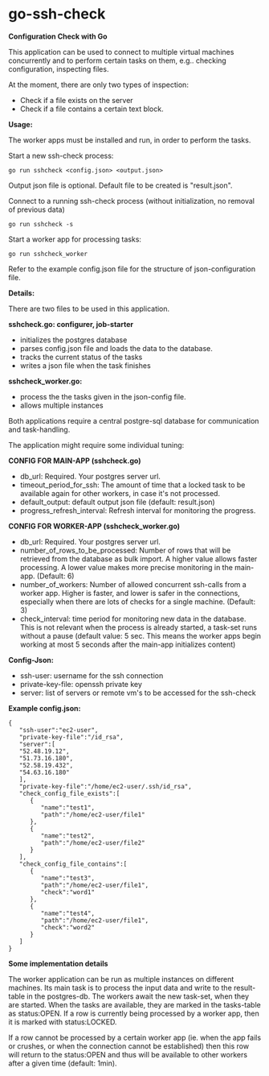 
# go-ssh-check
**Configuration Check with Go**

This application can be used to connect to multiple virtual machines concurrently and to perform certain tasks on them, e.g.. checking configuration, inspecting files.

At the moment, there are only two types of inspection:
- Check if a file exists on the server
- Check if a file contains a certain text block.

**Usage:**

The worker apps must be installed and run, in order to perform the tasks.

Start a new ssh-check process:

```go run sshcheck <config.json> <output.json>```

Output json file is optional. Default file to be created is "result.json".  

Connect to a running ssh-check process (without initialization, no removal of previous data) 

```go run sshcheck -s```

Start a worker app for processing tasks: 

```go run sshcheck_worker```

Refer to the example config.json file for the structure of json-configuration file.

**Details:**

There are two files to be used in this application.

**sshcheck.go: configurer, job-starter**
- initializes the postgres database
- parses config.json file and loads the data to the database.
- tracks the current status of the tasks
- writes a json file when the task finishes

**sshcheck_worker.go:**
- process the the tasks given in the json-config file.
- allows multiple instances

Both applications require a central postgre-sql database for communication and task-handling.

The application might require some individual tuning:

**CONFIG FOR MAIN-APP (sshcheck.go)**
- db_url: Required. Your postgres server url.
- timeout_period_for_ssh: The amount of time that a locked task to be available again for other workers, in case it's not processed.  
- default_output: default output json file (default: result.json)
- progress_refresh_interval: Refresh interval for monitoring the progress.

**CONFIG FOR WORKER-APP (sshcheck_worker.go)**
- db_url: Required. Your postgres server url.
- number_of_rows_to_be_processed: Number of rows that will be retrieved from the database as bulk import. A higher value allows faster processing. A lower value makes more precise monitoring in the main-app. (Default: 6)
- number_of_workers: Number of allowed concurrent ssh-calls from a worker app. Higher is faster, and lower is safer in the connections, especially when there are lots of checks for a single machine. (Default: 3)
- check_interval: time period for monitoring new data in the database. This is not relevant when the process is already started, a task-set runs without a pause (default value: 5 sec. This means the worker apps begin working at most 5 seconds after the main-app initializes content)

**Config-Json:**
- ssh-user: username for the ssh connection
- private-key-file: openssh private key
- server: list of servers or remote vm's to be accessed for the ssh-check

**Example config.json:**
```
{
   "ssh-user":"ec2-user",
   "private-key-file":"/id_rsa",
   "server":[
   "52.48.19.12",
   "51.73.16.180",
   "52.58.19.432",
   "54.63.16.180"
   ],
   "private-key-file":"/home/ec2-user/.ssh/id_rsa",
   "check_config_file_exists":[
      {
         "name":"test1",
         "path":"/home/ec2-user/file1"
      },
      {
         "name":"test2",
         "path":"/home/ec2-user/file2"
      }
   ],
   "check_config_file_contains":[
      {
         "name":"test3",
         "path":"/home/ec2-user/file1",
         "check":"word1"
      },
      {
         "name":"test4",
         "path":"/home/ec2-user/file1",
         "check":"word2"
      }
   ]
}
```


**Some implementation details**

The worker application can be run as multiple instances on different machines. Its main task is to process the input data and write to the result-table in the postgres-db. The workers await the new task-set, when they are started.
When the tasks are available, they are marked in the tasks-table as status:OPEN.
If a row is currently being processed by a worker app, then it is marked with status:LOCKED.

If a row cannot be processed by a certain worker app (ie. when the app fails or crushes, or when the connection cannot be established) then this row will return to the status:OPEN and thus will be available to other workers after a given time (default: 1min).
